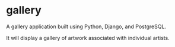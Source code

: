 # gallery
A gallery application built using Python, Django, and PostgreSQL.

It will display a gallery of artwork associated with individual artists.